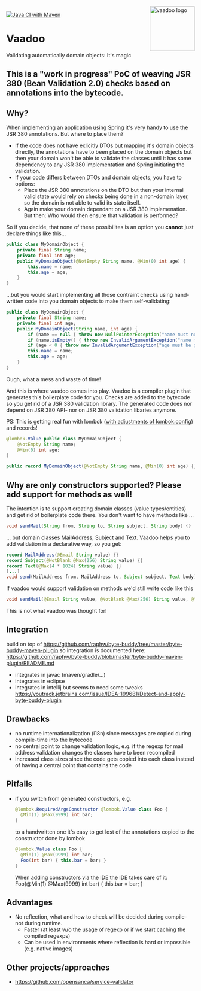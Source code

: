 <a href="[[https://bytebuddy.net]](https://github.com/pfichtner/vaadoo/)(https://github.com/pfichtner/vaadoo/)">
<img src="https://pfichtner.github.io/vaadoo/vaadoo.png" alt="vaadoo logo" height="120px" align="right" />
</a>

[![Java CI with Maven](https://github.com/pfichtner/vaadoo/actions/workflows/maven.yml/badge.svg)](https://github.com/pfichtner/vaadoo/actions/workflows/maven.yml)

# Vaadoo
Validating automatically domain objects: It's magic

## This is a "work in progress" PoC of weaving JSR 380 (Bean Validation 2.0) checks based on annotations into the bytecode. 

## Why? 
When implementing an application using Spring it's very handy to use the JSR 380 annotations. But where to place them? 
- If the code does not have exlicitly DTOs but mapping it's domain objects directly, the annotations have to been placed on the domain objects but then your domain won't be able to validate the classes until it has some dependency to any JSR 380 implementation and Spring initiating the validation. 
- If your code differs between DTOs and domain objects, you have to options: 
  - Place the JSR 380 annotations on the DTO but then your internal valid state would rely on checks being done in a non-domain layer, so the domain is not able to valid its state itself. 
  - Again make your domain dependant on a JSR 380 implemenation. But then: Who would then ensure that validation is performed? 

So if you decide, that none of these possibilites is an option you **cannot** just declare things like this...

```java
public class MyDomainObject {
    private final String name;
    private final int age;
    public MyDomainObject(@NotEmpty String name, @Min(0) int age) {
        this.name = name;
        this.age = age;
    }
}
```

...but you would start implementing all those contraint checks using hand-written code into you domain objects to make them self-validating: 

```java
public class MyDomainObject {
    private final String name;
    private final int age;
    public MyDomainObject(String name, int age) {
        if (name == null { throw new NullPointerException("name must not be null"); }
        if (name.isEmpty() { throw new InvalidArgumentException("name must not be empty"); }
        if (age < 0 { throw new InvalidArgumentException("age must be greater than or equal to 0"); }
        this.name = name;
        this.age = age;
    }
}
```

Ough, what a mess and waste of time! 

And this is where vaadoo comes into play. Vaadoo is a compiler plugin that generates this boilerplate code for you. Checks are added to the bytecode so you get rid of a JSR 380 validation library. The generated code does nor depend on JSR 380 API- nor on JSR 380 validation libaries anymore. 

PS: This is getting real fun with lombok ([with adjustments of lombok.config](https://github.com/pfichtner/vaadoo/blob/main/vaadoo-tests/lombok.config)) and records! 
```java
@lombok.Value public class MyDomainObject {
    @NotEmpty String name;
    @Min(0) int age;
}
```

```java
public record MyDomainObject(@NotEmpty String name, @Min(0) int age) {}
```

## Why are only constructors supported? Please add support for methods as well! 

The intention is to support creating domain classes (value types/entities) and get rid of boilerplate code there. 
You don't want to have methods like ...
```java
void sendMail(String from, String to, String subject, String body) {}
```

... but domain classes MailAddress, Subject and Text. Vaadoo helps you to add validation in a declarative way, so you get: 
```java
record MailAddress(@Email String value) {}
record Subject(@NotBlank @Max(256) String value) {}
record Text(@Max(4 * 1024) String value) {}
[...]
void send(MailAddress from, MailAddress to, Subject subject, Text body) {}
```

If vaadoo would support validation on methods we'd still write code like this
```java
void sendMail(@Email String value, @NotBlank @Max(256) String value, @Max(4 * 1024) String value) {}
```

This is not what vaadoo was thought for! 

## Integration
build on top of https://github.com/raphw/byte-buddy/tree/master/byte-buddy-maven-plugin so integration is documented here: https://github.com/raphw/byte-buddy/blob/master/byte-buddy-maven-plugin/README.md
- integrates in javac (maven/gradle/...)
- integrates in eclipse
- integrates in intellij but seems to need some tweaks https://youtrack.jetbrains.com/issue/IDEA-199681/Detect-and-apply-byte-buddy-plugin

## Drawbacks
- no runtime internationalization (i18n) since messages are copied during compile-time into the bytecode
- no central point to change validation logic, e.g. if the regexp for mail address validation changes the classes have to been recompiled
- increased class sizes since the code gets copied into each class instead of having a central point that contains the code

## Pitfalls
- if you switch from generated constructors, e.g. 
  ```java
  @lombok.RequiredArgsConstructor @lombok.Value class Foo {
  	@Min(1) @Max(9999) int bar;
  }
  ```
  to a handwritten one it's easy to get lost of the annotations copied to the constructor done by lombok
  ```java
  @lombok.Value class Foo {
  	@Min(1) @Max(9999) int bar;
  	Foo(int bar) { this.bar = bar; }
  }
  ```
  When adding constructors via the IDE the IDE takes care of it: Foo(@Min(1) @Max(9999) int bar) { this.bar = bar; }

## Advantages
- No reflection, what and how to check will be decided during compile- not during runtime. 
  - Faster (at least w/o the usage of regexp or if we start caching the compiled regexps)
  - Can be used in environments where reflection is hard or impossible (e.g. native images)

## Other projects/approaches
- https://github.com/opensanca/service-validator

